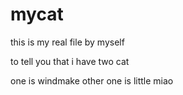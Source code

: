 # mycat

this is my real file  by myself 

to tell  you  that  i have two cat 

one is windmake  other one is little miao
